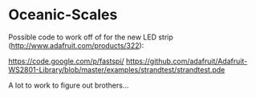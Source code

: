 Oceanic-Scales
==============

Possible code to work off of for the new LED strip (http://www.adafruit.com/products/322):

https://code.google.com/p/fastspi/
https://github.com/adafruit/Adafruit-WS2801-Library/blob/master/examples/strandtest/strandtest.pde


A lot to work to figure out brothers... 

